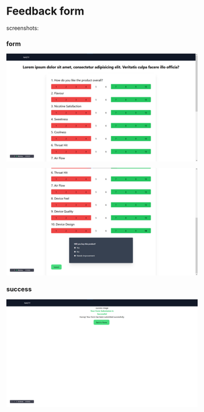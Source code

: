# Feedback form

screenshots:

### form

![form](src/assets/ss23.png)

![form part 2](src/assets/ss24.png)

### success

![form part 2](src/assets/ss25.png)
